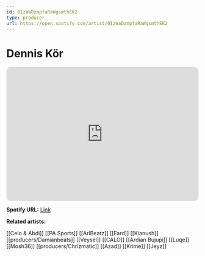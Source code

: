```yaml
---
id: 0IzWaDzmpfaRaWgsmthEK2
type: producer
url: https://open.spotify.com/artist/0IzWaDzmpfaRaWgsmthEK2
---
```

# Dennis Kör

<iframe style="border-radius:12px" src="https://open.spotify.com/embed/artist/0IzWaDzmpfaRaWgsmthEK2" width="100%" height="352" frameBorder="0" allowfullscreen="" allow="autoplay; clipboard-write; encrypted-media; fullscreen; picture-in-picture" loading="lazy"></iframe>

**Spotify URL:** [Link](https://open.spotify.com/artist/0IzWaDzmpfaRaWgsmthEK2)

**Related artists:**

[[Celo & Abdi]]
[[PA Sports]]
[[AriBeatz]]
[[Fard]]
[[Kianush]]
[[producers/Damianbeats]]
[[Veysel]]
[[CALO]]
[[Ardian Bujupi]]
[[Luqe]]
[[Mosh36]]
[[producers/Chrizmatic]]
[[Azad]]
[[Krime]]
[[Jeyz]]
